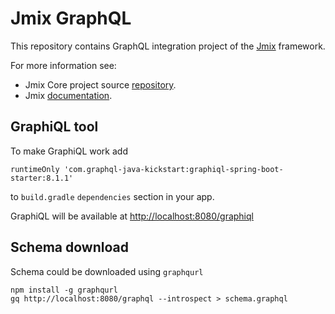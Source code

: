 # Jmix GraphQL

This repository contains GraphQL integration project of the [Jmix](https://jmix.io) framework.

For more information see:

* Jmix Core project source [repository](https://github.com/Haulmont/jmix-core).
* Jmix [documentation](https://docs.jmix.io).

## GraphiQL tool
To make GraphiQL work add 

```runtimeOnly 'com.graphql-java-kickstart:graphiql-spring-boot-starter:8.1.1'```

to `build.gradle` `dependencies` section in your app.

GraphiQL will be available at [http://localhost:8080/graphiql]()

## Schema download
Schema could be downloaded using `graphqurl`
```
npm install -g graphqurl
gq http://localhost:8080/graphql --introspect > schema.graphql
```